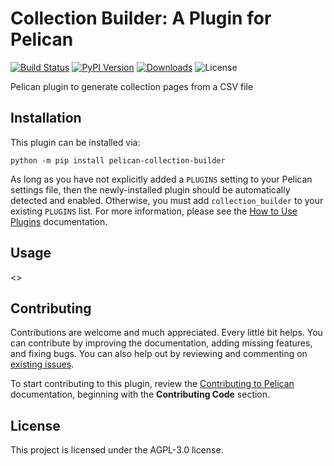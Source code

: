 Collection Builder: A Plugin for Pelican
====================================================

[![Build Status](https://img.shields.io/github/actions/workflow/status/pelican-plugins/pelican-collection-builder/main.yml?branch=main)](https://github.com/pelican-plugins/pelican-collection-builder/actions)
[![PyPI Version](https://img.shields.io/pypi/v/pelican-collection-builder)](https://pypi.org/project/pelican-collection-builder/)
[![Downloads](https://img.shields.io/pypi/dm/pelican-collection-builder)](https://pypi.org/project/pelican-collection-builder/)
![License](https://img.shields.io/pypi/l/pelican-collection-builder?color=blue)

Pelican plugin to generate collection pages from a CSV file

Installation
------------

This plugin can be installed via:

    python -m pip install pelican-collection-builder

As long as you have not explicitly added a `PLUGINS` setting to your Pelican settings file, then the newly-installed plugin should be automatically detected and enabled. Otherwise, you must add `collection_builder` to your existing `PLUGINS` list. For more information, please see the [How to Use Plugins](https://docs.getpelican.com/en/latest/plugins.html#how-to-use-plugins) documentation.

Usage
-----

<<Add plugin details here>>

Contributing
------------

Contributions are welcome and much appreciated. Every little bit helps. You can contribute by improving the documentation, adding missing features, and fixing bugs. You can also help out by reviewing and commenting on [existing issues][].

To start contributing to this plugin, review the [Contributing to Pelican][] documentation, beginning with the **Contributing Code** section.

[existing issues]: https://github.com/pelican-plugins/pelican-collection-builder/issues
[Contributing to Pelican]: https://docs.getpelican.com/en/latest/contribute.html

License
-------

This project is licensed under the AGPL-3.0 license.
